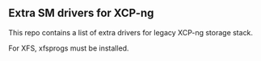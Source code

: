 ## Extra SM drivers for XCP-ng

This repo contains a list of extra drivers for legacy XCP-ng storage stack.

For XFS, xfsprogs must be installed.
